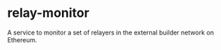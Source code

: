 # relay-monitor

A service to monitor a set of relayers in the external builder network on Ethereum.
